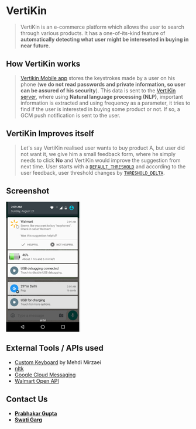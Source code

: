 # VertiKin

> VertiKin is an e-commerce platform which allows the user to search through various products. It has a one-of-its-kind feature of **automatically detecting what user might be intereseted in buying in near future**. 

## How VertiKin works

> [Vertikin Mobile app](https://github.com/prabhakar267/vertikin/tree/master/Android) stores the keystrokes made by a user on his phone (**we do not read passwords and private information, so user can be assured of his security**). This data is sent to the [VertiKin server](https://github.com/prabhakar267/vertikin/tree/master/server), where using **Natural language processing (NLP)**, important information is extracted and using frequency as a parameter, it tries to find if the user is interested in buying some product or not. If so, a GCM push notification is sent to the user.

## VertiKin Improves itself

> Let's say VertiKin realised user wants to buy product A, but user did not want it, we give him a small feedback form, where he simply needs to click **No** and VertiKin would improve the suggestion from next time. User starts with  a [``DEFAULT_THRESHOLD``](https://github.com/prabhakar267/vertikin/blob/master/server/constants.py#L11) and according to the user feedback, user threshold changes by [``THRESHOLD_DELTA``](https://github.com/prabhakar267/vertikin/blob/master/server/constants.py#L13).

## Screenshot

<img src="/screenshots/Screenshot_20160821-020950.png" width="200px">

## External Tools / APIs used

+ [Custom Keyboard](https://play.google.com/store/apps/details?id=com.androapps.keystroke.logger) by Mehdi Mirzaei
+ [nltk](http://www.nltk.org/)
+ [Google Cloud Messaging](https://developers.google.com/cloud-messaging/)
+ [Walmart Open API](https://developer.walmartlabs.com/docs)


## Contact Us

+ **[Prabhakar Gupta](mailto:prabhakargupta267@gmail.com)**
+ **[Swati Garg](mailto:swati.garg.nsit@gmail.com)**


